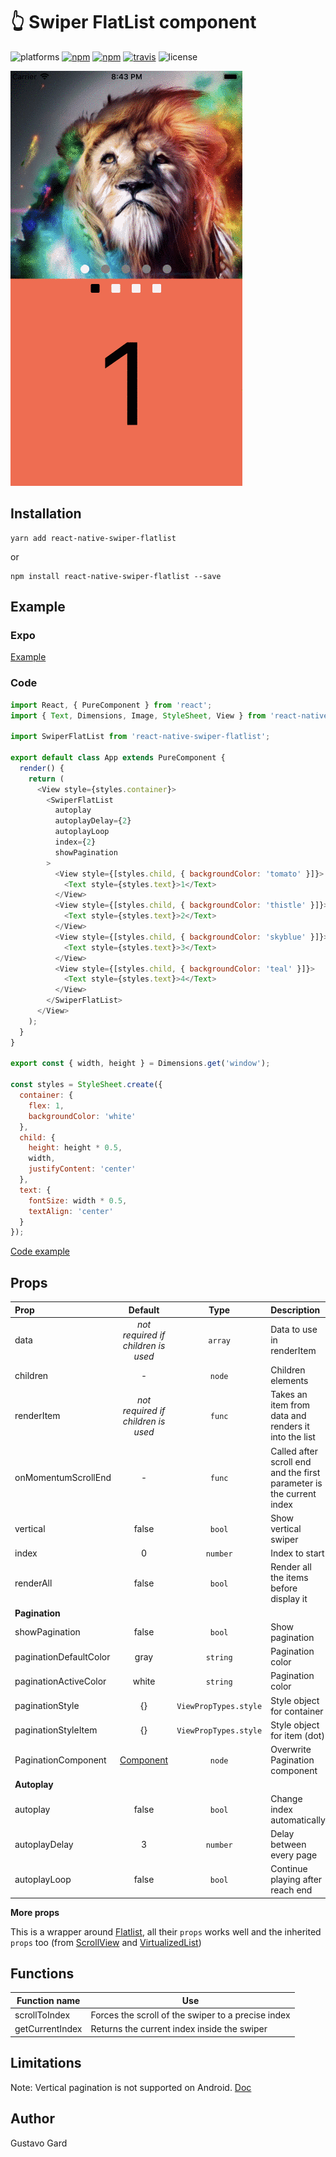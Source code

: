 # :point_up_2: Swiper FlatList component

![platforms](https://img.shields.io/badge/platforms-Android%20|%20iOS-brightgreen.svg)
[![npm](https://img.shields.io/npm/v/react-native-swiper-flatlist.svg)](https://www.npmjs.com/package/react-native-swiper-flatlist)
[![npm](https://img.shields.io/npm/dm/react-native-swiper-flatlist.svg)](https://www.npmjs.com/package/react-native-swiper-flatlist)
[![travis](https://travis-ci.org/gusgard/react-native-swiper-flatlist.svg?branch=master)](https://travis-ci.org/gusgard/react-native-swiper-flatlist)
![license](https://img.shields.io/npm/l/react-native-swiper-flatlist.svg)

![Demo](https://raw.githubusercontent.com/gusgard/react-native-swiper-flatlist/master/demo.gif)

## Installation

```
yarn add react-native-swiper-flatlist
```

or

```
npm install react-native-swiper-flatlist --save
```


## Example

### Expo

[Example](https://snack.expo.io/@gusgard/react-native-swiper-flatlist)

### Code

```js
import React, { PureComponent } from 'react';
import { Text, Dimensions, Image, StyleSheet, View } from 'react-native';

import SwiperFlatList from 'react-native-swiper-flatlist';

export default class App extends PureComponent {
  render() {
    return (
      <View style={styles.container}>
        <SwiperFlatList
          autoplay
          autoplayDelay={2}
          autoplayLoop
          index={2}
          showPagination
        >
          <View style={[styles.child, { backgroundColor: 'tomato' }]}>
            <Text style={styles.text}>1</Text>
          </View>
          <View style={[styles.child, { backgroundColor: 'thistle' }]}>
            <Text style={styles.text}>2</Text>
          </View>
          <View style={[styles.child, { backgroundColor: 'skyblue' }]}>
            <Text style={styles.text}>3</Text>
          </View>
          <View style={[styles.child, { backgroundColor: 'teal' }]}>
            <Text style={styles.text}>4</Text>
          </View>
        </SwiperFlatList>
      </View>
    );
  }
}

export const { width, height } = Dimensions.get('window');

const styles = StyleSheet.create({
  container: {
    flex: 1,
    backgroundColor: 'white'
  },
  child: {
    height: height * 0.5,
    width,
    justifyContent: 'center'
  },
  text: {
    fontSize: width * 0.5,
    textAlign: 'center'
  }
});
```

[Code example](./example/README.md)


## Props

| Prop                   | Default                                           | Type                  | Description                                                          |
| :--------------------- | :-----------------------------------------------: | :-------------------: | :------------------------------------------------------------------- |
| data                   | _not required if children is used_                | `array`               | Data to use in renderItem                                            |
| children               | -                                                 | `node`                | Children elements                                                    |
| renderItem             | _not required if children is used_                | `func`                | Takes an item from data and renders it into the list                 |
| onMomentumScrollEnd    | -                                                 | `func`                | Called after scroll end and the first parameter is the current index |
| vertical               | false                                             | `bool`                | Show vertical swiper                                                 |
| index                  | 0                                                 | `number`              | Index to start                                                       |
| renderAll              | false                                             | `bool`                | Render all the items before display it                               |
| **Pagination**         |
| showPagination         | false                                             | `bool`                | Show pagination                                                      |
| paginationDefaultColor | gray                                              | `string`              | Pagination color                                                     |
| paginationActiveColor  | white                                             | `string`              | Pagination color                                                     |
| paginationStyle        | {}                                                | `ViewPropTypes.style` | Style object for container                                           |
| paginationStyleItem    | {}                                                | `ViewPropTypes.style` | Style object for item (dot)                                          |
| PaginationComponent    | [Component](./src/components/Pagination/index.js) | `node`                | Overwrite Pagination component                                       |
| **Autoplay**           |
| autoplay               | false                                             | `bool`                | Change index automatically                                           |
| autoplayDelay          | 3                                                 | `number`              | Delay between every page                                             |
| autoplayLoop           | false                                             | `bool`                | Continue playing after reach end                                     |

**More props**

This is a wrapper around [Flatlist](http://facebook.github.io/react-native/docs/flatlist.html#props), all their `props` works well and the inherited `props` too (from [ScrollView](http://facebook.github.io/react-native/docs/scrollview#props) and [VirtualizedList](http://facebook.github.io/react-native/docs/virtualizedlist#props))

<!--
autoplayDirection: PropTypes.bool.isRequired,  -->

## Functions

| Function name | Use |
|-----------------|----------------------------------------------------|
| scrollToIndex | Forces the scroll of the swiper to a precise index |
| getCurrentIndex | Returns the current index inside the swiper |


## Limitations

Note: Vertical pagination is not supported on Android.
[Doc](https://github.com/facebook/react-native/blob/a48da14800013659e115bf2b58e31aa396e678e5/Libraries/Components/ScrollView/ScrollView.js#L274)

## Author

Gustavo Gard
